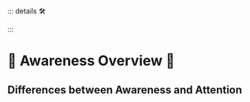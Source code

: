 ::: details 🛠



:::

# 💜 <neuro>Awareness Overview </neuro>💜

## Differences between Awareness and Attention
